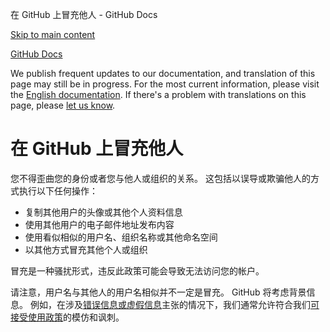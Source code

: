 在 GitHub 上冒充他人 - GitHub Docs

[Skip to main content](#main-content)

[](/cn)[GitHub Docs](/cn)

We publish frequent updates to our documentation, and translation of this page may still be in progress. For the most current information, please visit the [English documentation](/en). If there's a problem with translations on this page, please [let us know](https://github.com/contact?form[subject]=translation%20issue%20on%20docs.github.com&form[comments]=).

在 GitHub 上冒充他人
==========

您不得歪曲您的身份或者您与他人或组织的关系。 这包括以误导或欺骗他人的方式执行以下任何操作：

* 复制其他用户的头像或其他个人资料信息
* 使用其他用户的电子邮件地址发布内容
* 使用看似相似的用户名、组织名称或其他命名空间
* 以其他方式冒充其他个人或组织

冒充是一种骚扰形式，违反此政策可能会导致无法访问您的帐户。

请注意，用户名与其他人的用户名相似并不一定是冒充。 GitHub 将考虑背景信息。 例如，在涉及[错误信息或虚假信息](/cn/github/site-policy/github-misinformation-and-disinformation)主张的情况下，我们通常允许符合我们[可接受使用政策](/cn/github/site-policy/github-acceptable-use-policies)的模仿和讽刺。
